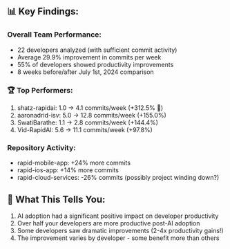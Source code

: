 ## 📊 Key Findings:

### Overall Team Performance:

* 22 developers analyzed (with sufficient commit activity)
* Average 29.9% improvement in commits per week
* 55% of developers showed productivity improvements
* 8 weeks before/after July 1st, 2024 comparison

### 🏆 Top Performers:

1. shatz-rapidai: 1.0 → 4.1 commits/week (+312.5% 🚀)
2. aaronadrid-isv: 5.0 → 12.8 commits/week (+155.0%)
3. SwatiBarathe: 1.1 → 2.8 commits/week (+144.4%)
4. Vid-RapidAI: 5.6 → 11.1 commits/week (+97.8%)

### Repository Activity:

* rapid-mobile-app: +24% more commits
* rapid-ios-app: +14% more commits
* rapid-cloud-services: -26% commits (possibly project winding down?)

## 🎯 What This Tells You:

1. AI adoption had a significant positive impact on developer productivity
2. Over half your developers are more productive post-AI adoption
3. Some developers saw dramatic improvements (2-4x productivity gains!)
4. The improvement varies by developer - some benefit more than others